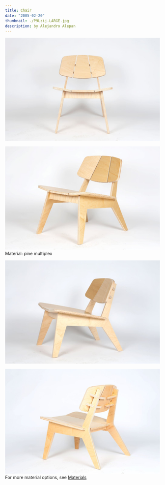 ```yaml
---
title: Chair
date: "2005-02-20"
thumbnail: ./P9Lzij.LARGE.jpg
description: by Alejandro Alepan
---
```



<div class="kg-card kg-image-card kg-width-wide">

![chair](./P9Lfront.LARGE.jpg)

</div>
<div class="kg-card kg-image-card kg-width-wide">

![chair](./P9Lschuinvoor.LARGE.jpg)
Material: pine multiplex
</div>
<div class="kg-card kg-image-card kg-width-wide">

![chair](./P9Lschuinvoor2.LARGE.jpg)

</div>
<div class="kg-card kg-image-card kg-width-wide">

![chair](./P9Lschuinachter.LARGE.jpg)
For more material options, see [Materials](/en/materials)
</div>
